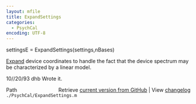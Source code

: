 ```yaml
---
layout: mfile
title: ExpandSettings
categories:
  - PsychCal
encoding: UTF-8
---
```


settingsE = ExpandSettings\(settings,nBases\)

[Expand](/docs/Expand) device coordinates to handle the fact that
the device spectrum may be characterized by a
linear model.

10//20/93    dhb   Wrote it.


<div class="code_header" style="text-align:right;">
  <span style="float:left;">Path&nbsp;&nbsp;</span> <span class="counter">Retrieve <a href=
  "https://raw.github.com/Psychtoolbox-3/Psychtoolbox-3/beta/./PsychCal/ExpandSettings.m">current version from GitHub</a> | View <a href=
  "https://github.com/Psychtoolbox-3/Psychtoolbox-3/commits/beta/./PsychCal/ExpandSettings.m">changelog</a></span>
</div>
<div class="code">
  <code>./PsychCal/ExpandSettings.m</code>
</div>
